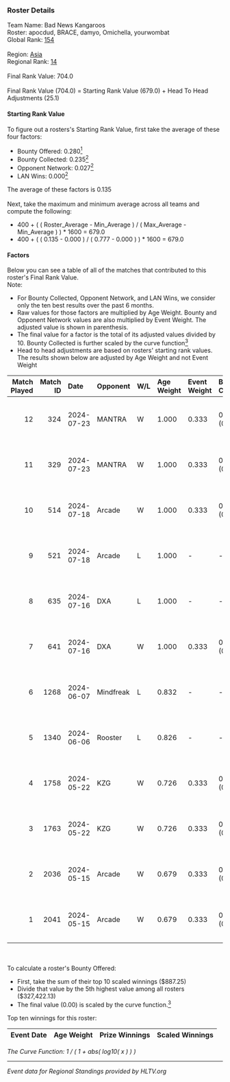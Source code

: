 ### Roster Details<br />
Team Name: Bad News Kangaroos<br />
Roster: apocdud, BRACE, damyo, Omichella, yourwombat<br />
Global Rank: [154](../standings_global.md)<br />
<br />
Region: [Asia]( ../standings_asia.md)<br />
Regional Rank: [14]( ../standings_asia.md)<br />
<br />
Final Rank Value:  704.0<br />
<br />
Final Rank Value (704.0) = Starting Rank Value (679.0) + Head To Head Adjustments (25.1)<br />

#### Starting Rank Value<br />
To figure out a rosters's Starting Rank Value, first take the average of these four factors:<br />
- Bounty Offered: 0.280[<sup>1</sup>](#table2)
- Bounty Collected: 0.235[<sup>2</sup>](#table1)
- Opponent Network: 0.027[<sup>2</sup>](#table1)
- LAN Wins: 0.000[<sup>2</sup>](#table1)

The average of these factors is 0.135<br />
<br />
Next, take the maximum and minimum average across all teams and compute the following:<br />
- 400 + ( ( Roster_Average - Min_Average ) / ( Max_Average - Min_Average ) ) * 1600 = 679.0
- 400 + ( ( 0.135 - 0.000 ) / ( 0.777 - 0.000 ) ) * 1600 = 679.0


#### Factors<br />
Below you can see a table of all of the matches that contributed to this roster's Final Rank Value.<br />
Note:<br />

- For Bounty Collected, Opponent Network, and LAN Wins, we consider only the ten best results over the past 6 months.
- Raw values for those factors are multiplied by Age Weight. Bounty and Opponent Network values are also multiplied by Event Weight. The adjusted value is shown in parenthesis.
- The final value for a factor is the total of its adjusted values divided by 10. Bounty Collected is further scaled by the curve function[<sup>3</sup>](#curveFunction)
- Head to head adjustments are based on rosters' starting rank values. The results shown below are adjusted by Age Weight and not Event Weight
<span id="table1"></span><br />


| Match Played | Match ID | Date       | Opponent  | W/L | Age Weight | Event Weight | Bounty Collected | Opponent Network | LAN Wins  | H2H Adj. | Roster                                       |
| -: | -: | :- | :- | :- | :- | :- | :- | :- | :- | -: | :- |
|           12 |      324 | 2024-07-23 | MANTRA    | W   | 1.000      | 0.333        | 0.000 (0.000)    | 0.039 (0.013)    | 0 (0.000) |     8.03 | apocdud, BRACE, damyo, Omichella, yourwombat |
|           11 |      329 | 2024-07-23 | MANTRA    | W   | 1.000      | 0.333        | 0.000 (0.000)    | 0.039 (0.013)    | 0 (0.000) |     8.61 | apocdud, BRACE, damyo, Omichella, yourwombat |
|           10 |      514 | 2024-07-18 | Arcade    | W   | 1.000      | 0.333        | 0.003 (0.001)    | 0.138 (0.046)    | 0 (0.000) |    13.60 | apocdud, BRACE, damyo, Omichella, yourwombat |
|            9 |      521 | 2024-07-18 | Arcade    | L   | 1.000      | -            | -                | -                | -         |   -18.10 | apocdud, BRACE, damyo, Omichella, yourwombat |
|            8 |      635 | 2024-07-16 | DXA       | L   | 1.000      | -            | -                | -                | -         |   -18.20 | apocdud, BRACE, damyo, Omichella, yourwombat |
|            7 |      641 | 2024-07-16 | DXA       | W   | 1.000      | 0.333        | 0.002 (0.001)    | 0.228 (0.076)    | 0 (0.000) |    13.08 | apocdud, BRACE, damyo, Omichella, yourwombat |
|            6 |     1268 | 2024-06-07 | Mindfreak | L   | 0.832      | -            | -                | -                | -         |   -12.01 | ADDICT, BRACE, damyo, hazr, yourwombat       |
|            5 |     1340 | 2024-06-06 | Rooster   | L   | 0.826      | -            | -                | -                | -         |    -8.61 | ADDICT, BRACE, damyo, hazr, yourwombat       |
|            4 |     1758 | 2024-05-22 | KZG       | W   | 0.726      | 0.333        | 0.006 (0.001)    | 0.113 (0.027)    | 0 (0.000) |     9.98 | ADDICT, BRACE, damyo, hazr, yourwombat       |
|            3 |     1763 | 2024-05-22 | KZG       | W   | 0.726      | 0.333        | 0.006 (0.001)    | 0.113 (0.027)    | 0 (0.000) |    10.63 | ADDICT, BRACE, damyo, hazr, yourwombat       |
|            2 |     2036 | 2024-05-15 | Arcade    | W   | 0.679      | 0.333        | 0.003 (0.001)    | 0.138 (0.031)    | 0 (0.000) |     8.77 | ADDICT, BRACE, damyo, hazr, yourwombat       |
|            1 |     2041 | 2024-05-15 | Arcade    | W   | 0.679      | 0.333        | 0.003 (0.001)    | 0.138 (0.031)    | 0 (0.000) |     9.30 | ADDICT, BRACE, damyo, hazr, yourwombat       |

<br />
<span id="table2"></span><br />
To calculate a roster's Bounty Offered:<br />

- First, take the sum of their top 10 scaled winnings ($887.25)
- Divide that value by the 5th highest value among all rosters ($327,422.13)
- The final value (0.00) is scaled by the curve function.[<sup>3</sup>](#curveFunction)

Top ten winnings for this roster:<br />

| Event Date | Age Weight | Prize Winnings | Scaled Winnings |
| :- | -: | :- | :- |


<span id="curveFunction"></span>_The Curve Function: 1 / ( 1 + abs( log10( x ) ) )_<br />

---
_Event data for Regional Standings provided by HLTV.org_<br />
